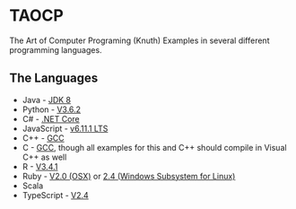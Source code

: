 # TAOCP
The Art of Computer Programing (Knuth) Examples in several different programming languages.

## The Languages
* Java - [JDK 8](http://www.oracle.com/technetwork/java/javase/downloads/index.html)
* Python - [V3.6.2](https://www.python.org/)
* C# - [.NET Core](http://www.microsoft.com/net/core)
* JavaScript - [v6.11.1 LTS](https://nodejs.org/en/)
* C++ - [GCC](https://gcc.gnu.org/)
* C - [GCC](https://gcc.gnu.org/), though all examples for this and C++ should compile in Visual C++ as well
* R - [V3.4.1](https://www.r-project.org/)
* Ruby - [V2.0 (OSX)](https://www.ruby-lang.org/en/) or [2.4 (Windows Subsystem for Linux)](https://www.ruby-lang.org/en/)
* Scala
* TypeScript - [V2.4](http://www.typescriptlang.org/)

